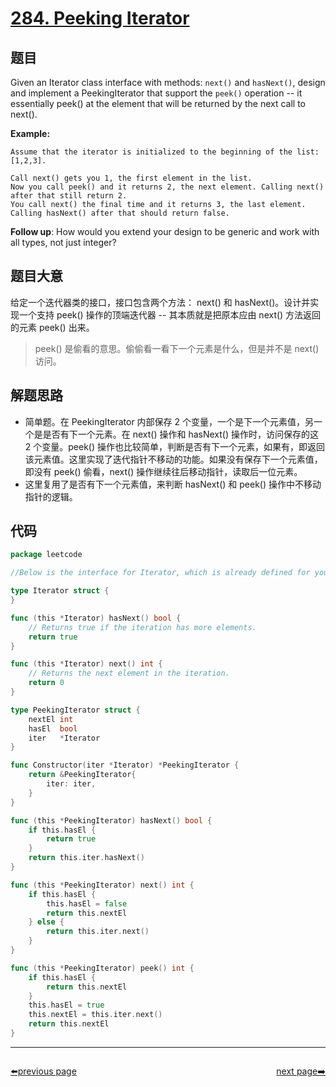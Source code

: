 # [284. Peeking Iterator](https://leetcode.com/problems/peeking-iterator/)

## 题目

Given an Iterator class interface with methods: `next()` and `hasNext()`, design and implement a PeekingIterator that support the `peek()` operation -- it essentially peek() at the element that will be returned by the next call to next().

**Example:**

```
Assume that the iterator is initialized to the beginning of the list: [1,2,3].

Call next() gets you 1, the first element in the list.
Now you call peek() and it returns 2, the next element. Calling next() after that still return 2. 
You call next() the final time and it returns 3, the last element. 
Calling hasNext() after that should return false.
```

**Follow up**: How would you extend your design to be generic and work with all types, not just integer?

## 题目大意

给定一个迭代器类的接口，接口包含两个方法： next() 和 hasNext()。设计并实现一个支持 peek() 操作的顶端迭代器 -- 其本质就是把原本应由 next() 方法返回的元素 peek() 出来。

> peek() 是偷看的意思。偷偷看一看下一个元素是什么，但是并不是 next() 访问。

## 解题思路

- 简单题。在 PeekingIterator 内部保存 2 个变量，一个是下一个元素值，另一个是是否有下一个元素。在 next() 操作和 hasNext() 操作时，访问保存的这 2 个变量。peek() 操作也比较简单，判断是否有下一个元素，如果有，即返回该元素值。这里实现了迭代指针不移动的功能。如果没有保存下一个元素值，即没有 peek() 偷看，next() 操作继续往后移动指针，读取后一位元素。
- 这里复用了是否有下一个元素值，来判断 hasNext() 和 peek() 操作中不移动指针的逻辑。

## 代码

```go
package leetcode

//Below is the interface for Iterator, which is already defined for you.

type Iterator struct {
}

func (this *Iterator) hasNext() bool {
	// Returns true if the iteration has more elements.
	return true
}

func (this *Iterator) next() int {
	// Returns the next element in the iteration.
	return 0
}

type PeekingIterator struct {
	nextEl int
	hasEl  bool
	iter   *Iterator
}

func Constructor(iter *Iterator) *PeekingIterator {
	return &PeekingIterator{
		iter: iter,
	}
}

func (this *PeekingIterator) hasNext() bool {
	if this.hasEl {
		return true
	}
	return this.iter.hasNext()
}

func (this *PeekingIterator) next() int {
	if this.hasEl {
		this.hasEl = false
		return this.nextEl
	} else {
		return this.iter.next()
	}
}

func (this *PeekingIterator) peek() int {
	if this.hasEl {
		return this.nextEl
	}
	this.hasEl = true
	this.nextEl = this.iter.next()
	return this.nextEl
}
```



----------------------------------------------
<div style="display: flex;justify-content: space-between;align-items: center;">
<p><a href="https://books.halfrost.com/leetcode/ChapterFour/0200~0299/0283.Move-Zeroes/">⬅️previous page</a></p>
<p><a href="https://books.halfrost.com/leetcode/ChapterFour/0200~0299/0287.Find-the-Duplicate-Number/">next page➡️</a></p>
</div>

